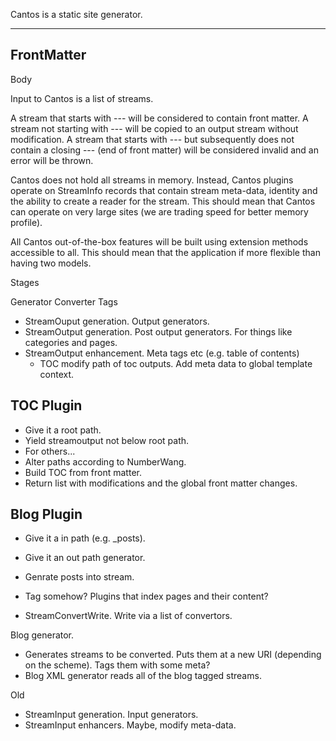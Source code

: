 Cantos is a static site generator.




---
FrontMatter
---
Body

Input to Cantos is a list of streams.



A stream that starts with --- will be considered to contain front matter.  A stream not starting with --- will be copied to an output stream without modification.  A stream that starts with --- but subsequently does not contain a closing --- (end of front matter) will be considered invalid and an error will be thrown.

Cantos does not hold all streams in memory.  Instead, Cantos plugins operate on StreamInfo records that contain stream meta-data, identity and the ability to create a reader for the stream.  This should mean that Cantos can operate on very large sites (we are trading speed for better memory profile).

All Cantos out-of-the-box features will be built using extension methods accessible to all.  This should mean that the application if more flexible than having two models.


Stages

Generator
Converter
Tags

* StreamOuput generation.  Output generators.
* StreamOutput generation.  Post output generators.  For things like categories and pages.
* StreamOutput enhancement.  Meta tags etc (e.g. table of contents)
     * TOC modify path of toc outputs.  Add meta data to global template context.

## TOC Plugin

* Give it a root path.
* Yield streamoutput not below root path.
* For others...
* Alter paths according to NumberWang.
* Build TOC from front matter.
* Return list with modifications and the global front matter changes.

## Blog Plugin

* Give it a in path (e.g. _posts).
* Give it an out path generator.
* Genrate posts into stream.
* Tag somehow?  Plugins that index pages and their content?

* StreamConvertWrite.  Write via a list of convertors.

Blog generator.
* Generates streams to be converted.  Puts them at a new URI (depending on the scheme).  Tags them with some meta?
* Blog XML generator reads all of the blog tagged streams.


Old 
* StreamInput generation.  Input generators.
* StreamInput enhancers.  Maybe, modify meta-data.
